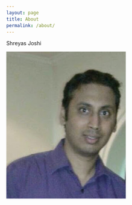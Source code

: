 ```yaml
---
layout: page
title: About
permalink: /about/
---
```


Shreyas Joshi

[linkedin]: https://www.linkedin.com/in/shreyas-joshi-20640b22/

[flickr]: https://www.flickr.com/photos/101288163@N03/

<img src="/assets/img/About_Pic.jpg" alt="About Pic">
